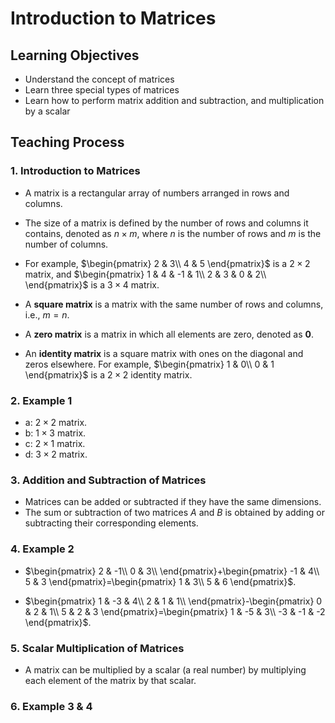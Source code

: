 # **Introduction to Matrices**

## Learning Objectives

- Understand the concept of matrices
- Learn three special types of matrices
- Learn how to perform matrix addition and subtraction, and multiplication by a scalar

## Teaching Process

### 1. Introduction to Matrices

- A matrix is a rectangular array of numbers arranged in rows and columns.
- The size of a matrix is defined by the number of rows and columns it contains, denoted as $n \times m$, where $n$ is the number of rows and $m$ is the number of columns.
- For example, $\begin{pmatrix}
    2 & 3\\
    4 & 5
\end{pmatrix}$ is a $2 \times 2$ matrix, and $\begin{pmatrix}
    1 & 4 & -1 & 1\\
    2 & 3 & 0 & 2\\
\end{pmatrix}$ is a $3 \times 4$ matrix.

- A **square matrix** is a matrix with the same number of rows and columns, i.e., $m = n$.
- A **zero matrix** is a matrix in which all elements are zero, denoted as $\mathbf{0}$.
- An **identity matrix** is a square matrix with ones on the diagonal and zeros elsewhere. For example, $\begin{pmatrix}
    1 & 0\\
    0 & 1
\end{pmatrix}$ is a $2 \times 2$ identity matrix.

### 2. Example 1

- a: $2 \times 2$ matrix.
- b: $1 \times 3$ matrix.
- c: $2 \times 1$ matrix.
- d: $3 \times 2$ matrix.

### 3. Addition and Subtraction of Matrices

- Matrices can be added or subtracted if they have the same dimensions.
- The sum or subtraction of two matrices $A$ and $B$ is obtained by adding or subtracting their corresponding elements.

### 4. Example 2

- $\begin{pmatrix}
    2 & -1\\
    0 & 3\\
\end{pmatrix}+\begin{pmatrix}
    -1 & 4\\
    5 & 3
\end{pmatrix}=\begin{pmatrix}
    1 & 3\\
    5 & 6
\end{pmatrix}$.

- $\begin{pmatrix}
    1 & -3 & 4\\
    2 & 1 & 1\\
\end{pmatrix}-\begin{pmatrix}
    0 & 2 & 1\\
    5 & 2 & 3
\end{pmatrix}=\begin{pmatrix}
    1 & -5 & 3\\
   -3 & -1 & -2
\end{pmatrix}$.

### 5. Scalar Multiplication of Matrices

- A matrix can be multiplied by a scalar (a real number) by multiplying each element of the matrix by that scalar.

### 6. Example 3 & 4

